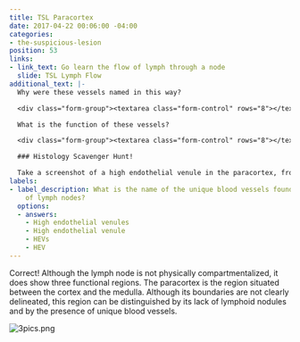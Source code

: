 ```yaml
---
title: TSL Paracortex
date: 2017-04-22 00:06:00 -04:00
categories:
- the-suspicious-lesion
position: 53
links:
- link_text: Go learn the flow of lymph through a node
  slide: TSL Lymph Flow
additional_text: |-
  Why were these vessels named in this way?

  <div class="form-group"><textarea class="form-control" rows="8"></textarea></div>

  What is the function of these vessels?

  <div class="form-group"><textarea class="form-control" rows="8"></textarea></div>

  ### Histology Scavenger Hunt!

  Take a screenshot of a high endothelial venule in the paracortex, from [Slide 42: Lymph Node, H&E](https://medsci.indiana.edu/junqueira/virtual/msci_42_5.html).
labels:
- label_description: What is the name of the unique blood vessels found in the paracortex
    of lymph nodes?
  options:
  - answers:
    - High endothelial venules
    - High endothelial venule
    - HEVs
    - HEV
---
```


Correct! Although the lymph node is not physically compartmentalized, it does show three functional regions. The paracortex is the region situated between the cortex and the medulla. Although its boundaries are not clearly delineated, this region can be distinguished by its lack of lymphoid nodules and by the presence of unique blood vessels.

![3pics.png](/uploads/3pics.png)